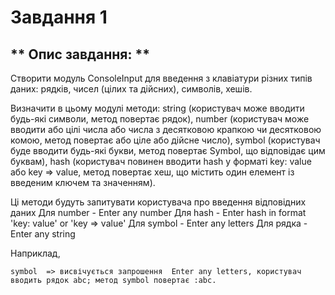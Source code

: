 # Завдання 1 
##  ** Опис завдання: **

Створити модуль ConsoleInput для введення з клавіатури різних типів даних: рядків, чисел (цілих та дійсних), символів, хешів.

Визначити в цьому модулі методи: string (користувач може вводити будь-які символи, метод повертає рядок), number (користувач може вводити або цілі числа або числа з десятковою крапкою чи десятковою комою, метод повертає або ціле або дійсне число), symbol (користувач буде вводити будь-які букви, метод повертає Symbol, що відповідає цим буквам), hash (користувач повинен вводити hash у форматі key: value або key => value, метод повертає хеш, що містить один елемент із введеним ключем та значенням).

Ці методи будуть запитувати користувача про введення відповідних даних
Для number - Enter any number
Для hash - Enter hash in format 'key: value' or 'key => value'
Для symbol - Enter any letters
Для рядка - Enter any string

Наприклад,
```
symbol  => висвічується запрошення  Enter any letters, користувач вводить рядок abc; метод symbol повертає :abc.
```